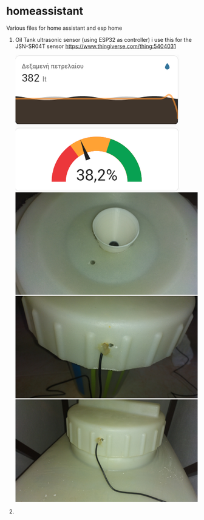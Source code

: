 # homeassistant
Various files for home assistant and esp home 

1) Oil Tank ultrasonic sensor (using ESP32 as controller)
   i use this for the JSN-SR04T sensor https://www.thingiverse.com/thing:5404031
   
   ![Alt text](HaCard.png)
   ![Alt text](IMG_2024-11-15-13-33-29-623.jpg)
   ![Alt text](IMG_2024-11-15-13-33-43-484.jpg)
   ![Alt text](IMG_2024-11-15-13-34-35-378.jpg)
   
3) 

